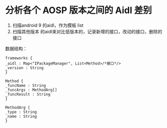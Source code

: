 # 分析各个 AOSP 版本之间的 Aidl 差别
1. 扫描android 9 的aidl，作为模板 list
2. 扫描其他版本 的aidl来对比低版本的，记录新增的接口，改动的接口，删除的接口

数据结构：
```
frameworks {
_aidl : Map<"IPackageManager", List<Method>/*接口*/>
_version : String
}

Method {
_funcName : String
_funcArgs : MethodArg[]
_funcResult : String
}

MethodArg {
_type : String
_name : String
}
```